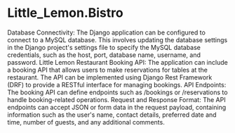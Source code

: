# Little_Lemon.Bistro
 
Database Connectivity: The Django application can be configured to connect to a MySQL database. This involves updating the database settings in the Django project's settings file to specify the MySQL database credentials, such as the host, port, database name, username, and password.
Little Lemon Restaurant Booking API: The application can include a booking API that allows users to make reservations for tables at the restaurant. The API can be implemented using Django Rest Framework (DRF) to provide a RESTful interface for managing bookings.
API Endpoints: The booking API can define endpoints such as /bookings or /reservations to handle booking-related operations.
Request and Response Format: The API endpoints can accept JSON or form data in the request payload, containing information such as the user's name, contact details, preferred date and time, number of guests, and any additional comments.
